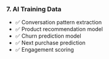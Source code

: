 ### 7. AI Training Data

- ✅ Conversation pattern extraction
- ✅ Product recommendation model
- ✅ Churn prediction model
- ✅ Next purchase prediction
- ✅ Engagement scoring
